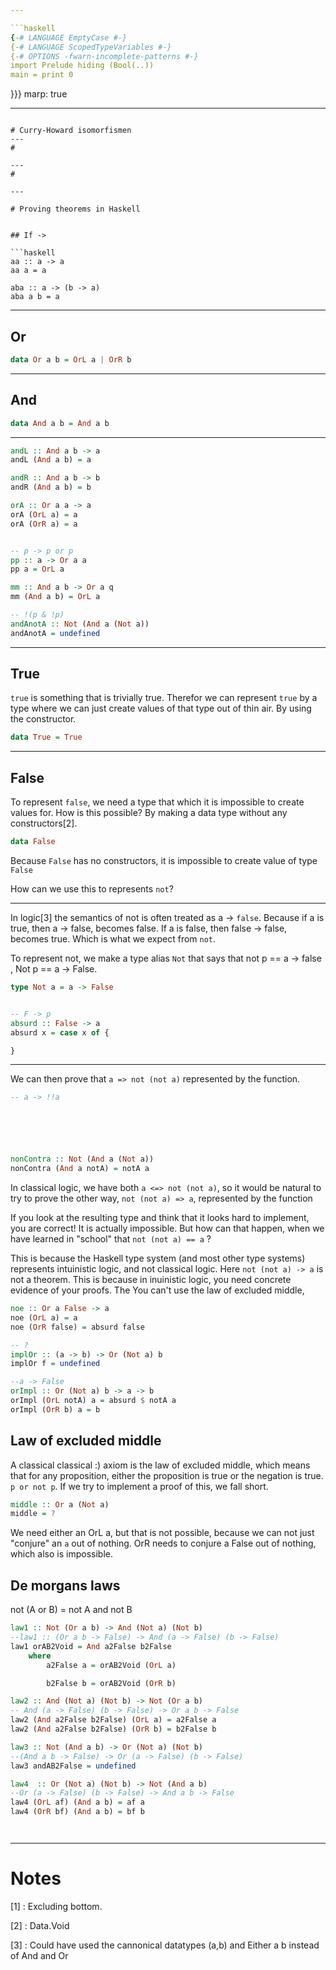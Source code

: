 ```yaml
---

```haskell
{-# LANGUAGE EmptyCase #-}
{-# LANGUAGE ScopedTypeVariables #-}
{-# OPTIONS -fwarn-incomplete-patterns #-}
import Prelude hiding (Bool(..))
main = print 0
```
}}}
marp: true
<!-- paginate: true -->

---
```

# Curry-Howard isomorfismen
---
# 

---
# 

---

# Proving theorems in Haskell


## If ->

```haskell
aa :: a -> a
aa a = a

aba :: a -> (b -> a)
aba a b = a
```

---

## Or

```haskell
data Or a b = OrL a | OrR b


```
---

## And

```haskell
data And a b = And a b
```

---


```haskell
andL :: And a b -> a
andL (And a b) = a

andR :: And a b -> b
andR (And a b) = b

orA :: Or a a -> a
orA (OrL a) = a
orA (OrR a) = a


-- p -> p or p
pp :: a -> Or a a
pp a = OrL a

mm :: And a b -> Or a q
mm (And a b) = OrL a

-- !(p & !p) 
andAnotA :: Not (And a (Not a))
andAnotA = undefined
```
---
## True

`true` is something that is trivially true.
Therefor we can represent `true` by a type where we can just create values of that type out of thin air.
By using the constructor.

```haskell
data True = True
```
---
## False

To represent `false`, we need a type that which it is impossible to create values for.
How is this possible?
By making a data type without any constructors[2].

```haskell
data False
```

Because `False` has no constructors, it is impossible to create value of type `False`

How can we use this to represents `not`?

---

In logic[3] the semantics of not is often treated as a -> `false`.
Because if a is true, then a -> false, becomes false.
If a is false, then false -> false, becomes true. Which is what we expect from `not`.

To represent not, we make a type alias `Not` that says that not p == a -> false , Not p == a -> False.

```haskell
type Not a = a -> False


-- F -> p
absurd :: False -> a
absurd x = case x of {

}
```

---

We can then prove that `a => not (not a)` represented by the function.

```haskell
-- a -> !!a






nonContra :: Not (And a (Not a))
nonContra (And a notA) = notA a
```

In classical logic, we have both `a <=> not (not a)`, so it would be natural to try to prove the other way,
`not (not a) => a`, represented by the function



If you look at the resulting type and think that it looks hard to implement, you are correct!
It is actually impossible.
But how can that happen, when we have learned in "school" that `not (not a) == a` ?

This is because the Haskell type system (and most other type systems) represents intuinistic logic, and not classical logic.
Here `not (not a) -> a` is not a theorem.
This is because in inuinistic logic, you need concrete evidence of your proofs.
The You can't use the law of excluded middle,



```haskell
noe :: Or a False -> a
noe (OrL a) = a
noe (OrR false) = absurd false
```

```haskell
-- ?
implOr :: (a -> b) -> Or (Not a) b
implOr f = undefined

--a -> False
orImpl :: Or (Not a) b -> a -> b
orImpl (OrL notA) a = absurd $ notA a
orImpl (OrR b) a = b
```



## Law of excluded middle

A classical classical :) axiom is the law of excluded middle, which means that for any proposition, either the proposition is true or the negation is true.
`p or not p`.
If we try to implement a proof of this, we fall short.

```Haskell
middle :: Or a (Not a)
middle = ?
```

We need either an
OrL a, but that is not possible, because we can not just "conjure" an `a` out of nothing.
OrR needs to conjure a False out of nothing, which also is impossible.

## De morgans laws

not (A or B) = not A and not B

```haskell
law1 :: Not (Or a b) -> And (Not a) (Not b)
--law1 :: (Or a b -> False) -> And (a -> False) (b -> False)
law1 orAB2Void = And a2False b2False
    where
        a2False a = orAB2Void (OrL a) 

        b2False b = orAB2Void (OrR b) 

law2 :: And (Not a) (Not b) -> Not (Or a b)
-- And (a -> False) (b -> False) -> Or a b -> False
law2 (And a2False b2False) (OrL a) = a2False a
law2 (And a2False b2False) (OrR b) = b2False b

law3 :: Not (And a b) -> Or (Not a) (Not b)
--(And a b -> False) -> Or (a -> False) (b -> False)
law3 andAB2False = undefined

law4  :: Or (Not a) (Not b) -> Not (And a b)
--Or (a -> False) (b -> False) -> And a b -> False
law4 (OrL af) (And a b) = af a
law4 (OrR bf) (And a b) = bf b




```
---
# Notes

[1] : Excluding bottom.

[2] : Data.Void

[3] : Could have used the cannonical datatypes (a,b) and Either a b instead of And and Or


